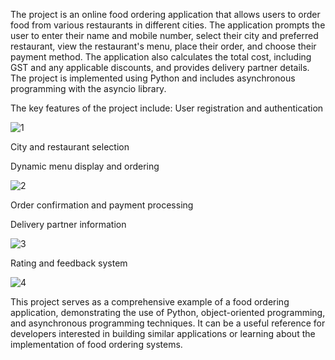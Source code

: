 The project is an online food ordering application that allows users to order food from various restaurants in different cities. The application 
prompts the user to enter their name and mobile number, select their city and preferred restaurant, view the restaurant's menu, place their order, and
choose their payment method. The application also calculates the total cost, including GST and any applicable discounts, and provides delivery partner details. 
The project is implemented using Python and includes asynchronous programming with the asyncio library.


The key features of the project include:
User registration and authentication

![1](https://github.com/Mathinesan/Online_food_ordering_python_console/assets/110097015/1f523d66-35e2-4c72-8251-90262cc31149)

City and restaurant selection

Dynamic menu display and ordering

![2](https://github.com/Mathinesan/Online_food_ordering_python_console/assets/110097015/90577210-5155-4dee-973d-f2de5abd764f)

Order confirmation and payment processing

Delivery partner information

![3](https://github.com/Mathinesan/Online_food_ordering_python_console/assets/110097015/aa25a01e-b120-4a17-908c-8724ecf34df1)

Rating and feedback system

![4](https://github.com/Mathinesan/Online_food_ordering_python_console/assets/110097015/1f0bfb68-eab5-426e-9e84-58c52023e6d6)

This project serves as a comprehensive example of a food ordering application, demonstrating the use of Python, object-oriented programming, and asynchronous
programming techniques. It can be a useful reference for developers interested in building similar applications or learning about the implementation of food ordering systems.
